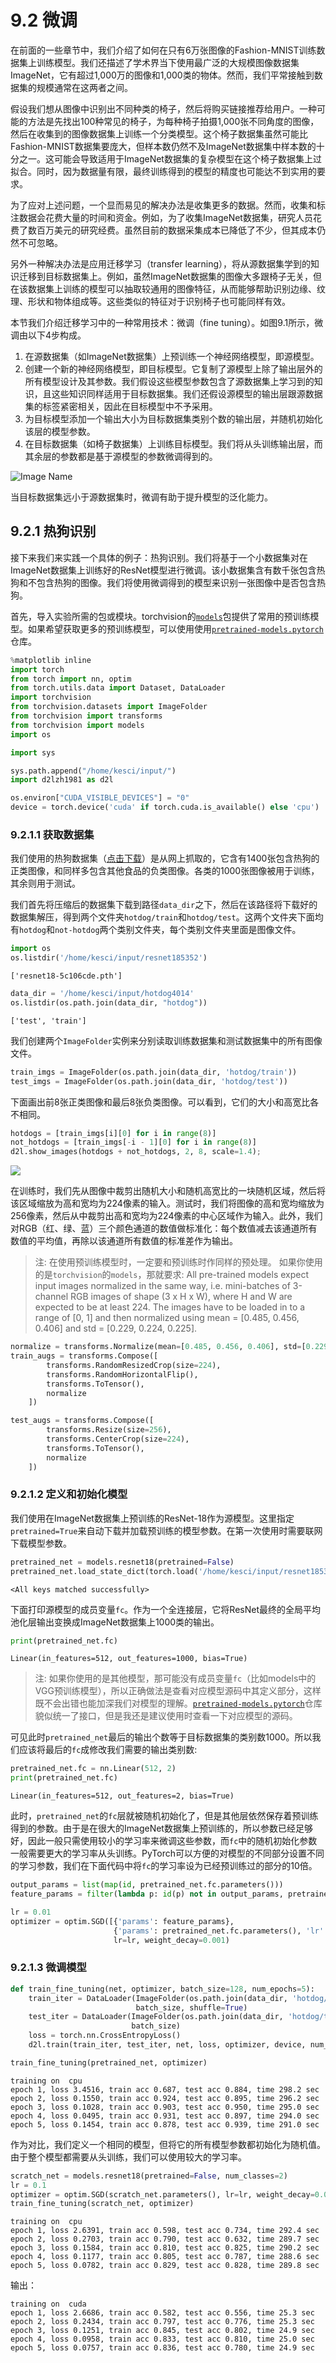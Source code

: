 # 9.2 微调
在前面的一些章节中，我们介绍了如何在只有6万张图像的Fashion-MNIST训练数据集上训练模型。我们还描述了学术界当下使用最广泛的大规模图像数据集ImageNet，它有超过1,000万的图像和1,000类的物体。然而，我们平常接触到数据集的规模通常在这两者之间。

假设我们想从图像中识别出不同种类的椅子，然后将购买链接推荐给用户。一种可能的方法是先找出100种常见的椅子，为每种椅子拍摄1,000张不同角度的图像，然后在收集到的图像数据集上训练一个分类模型。这个椅子数据集虽然可能比Fashion-MNIST数据集要庞大，但样本数仍然不及ImageNet数据集中样本数的十分之一。这可能会导致适用于ImageNet数据集的复杂模型在这个椅子数据集上过拟合。同时，因为数据量有限，最终训练得到的模型的精度也可能达不到实用的要求。

为了应对上述问题，一个显而易见的解决办法是收集更多的数据。然而，收集和标注数据会花费大量的时间和资金。例如，为了收集ImageNet数据集，研究人员花费了数百万美元的研究经费。虽然目前的数据采集成本已降低了不少，但其成本仍然不可忽略。

另外一种解决办法是应用迁移学习（transfer learning），将从源数据集学到的知识迁移到目标数据集上。例如，虽然ImageNet数据集的图像大多跟椅子无关，但在该数据集上训练的模型可以抽取较通用的图像特征，从而能够帮助识别边缘、纹理、形状和物体组成等。这些类似的特征对于识别椅子也可能同样有效。

本节我们介绍迁移学习中的一种常用技术：微调（fine tuning）。如图9.1所示，微调由以下4步构成。

1. 在源数据集（如ImageNet数据集）上预训练一个神经网络模型，即源模型。
2. 创建一个新的神经网络模型，即目标模型。它复制了源模型上除了输出层外的所有模型设计及其参数。我们假设这些模型参数包含了源数据集上学习到的知识，且这些知识同样适用于目标数据集。我们还假设源模型的输出层跟源数据集的标签紧密相关，因此在目标模型中不予采用。
3. 为目标模型添加一个输出大小为目标数据集类别个数的输出层，并随机初始化该层的模型参数。
4. 在目标数据集（如椅子数据集）上训练目标模型。我们将从头训练输出层，而其余层的参数都是基于源模型的参数微调得到的。


![Image Name](https://cdn.kesci.com/upload/image/q5u3kayjap.png?imageView2/0/w/640/h/640)


当目标数据集远小于源数据集时，微调有助于提升模型的泛化能力。
## 9.2.1 热狗识别
接下来我们来实践一个具体的例子：热狗识别。我们将基于一个小数据集对在ImageNet数据集上训练好的ResNet模型进行微调。该小数据集含有数千张包含热狗和不包含热狗的图像。我们将使用微调得到的模型来识别一张图像中是否包含热狗。

首先，导入实验所需的包或模块。torchvision的[`models`](https://pytorch.org/docs/stable/torchvision/models.html)包提供了常用的预训练模型。如果希望获取更多的预训练模型，可以使用使用[`pretrained-models.pytorch`](https://github.com/Cadene/pretrained-models.pytorch)仓库。


```python
%matplotlib inline
import torch
from torch import nn, optim
from torch.utils.data import Dataset, DataLoader
import torchvision
from torchvision.datasets import ImageFolder
from torchvision import transforms
from torchvision import models
import os

import sys

sys.path.append("/home/kesci/input/")
import d2lzh1981 as d2l

os.environ["CUDA_VISIBLE_DEVICES"] = "0"
device = torch.device('cuda' if torch.cuda.is_available() else 'cpu')
```

### 9.2.1.1 获取数据集

我们使用的热狗数据集（[点击下载](https://apache-mxnet.s3-accelerate.amazonaws.com/gluon/dataset/hotdog.zip)）是从网上抓取的，它含有1400张包含热狗的正类图像，和同样多包含其他食品的负类图像。各类的1000张图像被用于训练，其余则用于测试。

我们首先将压缩后的数据集下载到路径`data_dir`之下，然后在该路径将下载好的数据集解压，得到两个文件夹`hotdog/train`和`hotdog/test`。这两个文件夹下面均有`hotdog`和`not-hotdog`两个类别文件夹，每个类别文件夹里面是图像文件。


```python
import os
os.listdir('/home/kesci/input/resnet185352')
```




    ['resnet18-5c106cde.pth']




```python
data_dir = '/home/kesci/input/hotdog4014'
os.listdir(os.path.join(data_dir, "hotdog"))
```




    ['test', 'train']



我们创建两个`ImageFolder`实例来分别读取训练数据集和测试数据集中的所有图像文件。


```python
train_imgs = ImageFolder(os.path.join(data_dir, 'hotdog/train'))
test_imgs = ImageFolder(os.path.join(data_dir, 'hotdog/test'))
```

下面画出前8张正类图像和最后8张负类图像。可以看到，它们的大小和高宽比各不相同。


```python
hotdogs = [train_imgs[i][0] for i in range(8)]
not_hotdogs = [train_imgs[-i - 1][0] for i in range(8)]
d2l.show_images(hotdogs + not_hotdogs, 2, 8, scale=1.4);
```


<img src="https://cdn.kesci.com/rt_upload/12977C25072E48678693B46BE55C66E6/q5ubute3bm.png">


在训练时，我们先从图像中裁剪出随机大小和随机高宽比的一块随机区域，然后将该区域缩放为高和宽均为224像素的输入。测试时，我们将图像的高和宽均缩放为256像素，然后从中裁剪出高和宽均为224像素的中心区域作为输入。此外，我们对RGB（红、绿、蓝）三个颜色通道的数值做标准化：每个数值减去该通道所有数值的平均值，再除以该通道所有数值的标准差作为输出。
> 注: 在使用预训练模型时，一定要和预训练时作同样的预处理。
如果你使用的是`torchvision`的`models`，那就要求:
    All pre-trained models expect input images normalized in the same way, i.e. mini-batches of 3-channel RGB images of shape (3 x H x W), where H and W are expected to be at least 224. The images have to be loaded in to a range of [0, 1] and then normalized using mean = [0.485, 0.456, 0.406] and std = [0.229, 0.224, 0.225].


```python
normalize = transforms.Normalize(mean=[0.485, 0.456, 0.406], std=[0.229, 0.224, 0.225])
train_augs = transforms.Compose([
        transforms.RandomResizedCrop(size=224),
        transforms.RandomHorizontalFlip(),
        transforms.ToTensor(),
        normalize
    ])

test_augs = transforms.Compose([
        transforms.Resize(size=256),
        transforms.CenterCrop(size=224),
        transforms.ToTensor(),
        normalize
    ])
```

### 9.2.1.2 定义和初始化模型
我们使用在ImageNet数据集上预训练的ResNet-18作为源模型。这里指定`pretrained=True`来自动下载并加载预训练的模型参数。在第一次使用时需要联网下载模型参数。


```python
pretrained_net = models.resnet18(pretrained=False)
pretrained_net.load_state_dict(torch.load('/home/kesci/input/resnet185352/resnet18-5c106cde.pth'))
```




    <All keys matched successfully>



下面打印源模型的成员变量`fc`。作为一个全连接层，它将ResNet最终的全局平均池化层输出变换成ImageNet数据集上1000类的输出。


```python
print(pretrained_net.fc)
```

    Linear(in_features=512, out_features=1000, bias=True)
    

> 注: 如果你使用的是其他模型，那可能没有成员变量`fc`（比如models中的VGG预训练模型），所以正确做法是查看对应模型源码中其定义部分，这样既不会出错也能加深我们对模型的理解。[`pretrained-models.pytorch`](https://github.com/Cadene/pretrained-models.pytorch)仓库貌似统一了接口，但是我还是建议使用时查看一下对应模型的源码。

可见此时`pretrained_net`最后的输出个数等于目标数据集的类别数1000。所以我们应该将最后的`fc`成修改我们需要的输出类别数:


```python
pretrained_net.fc = nn.Linear(512, 2)
print(pretrained_net.fc)
```

    Linear(in_features=512, out_features=2, bias=True)
    

此时，`pretrained_net`的`fc`层就被随机初始化了，但是其他层依然保存着预训练得到的参数。由于是在很大的ImageNet数据集上预训练的，所以参数已经足够好，因此一般只需使用较小的学习率来微调这些参数，而`fc`中的随机初始化参数一般需要更大的学习率从头训练。PyTorch可以方便的对模型的不同部分设置不同的学习参数，我们在下面代码中将`fc`的学习率设为已经预训练过的部分的10倍。


```python
output_params = list(map(id, pretrained_net.fc.parameters()))
feature_params = filter(lambda p: id(p) not in output_params, pretrained_net.parameters())

lr = 0.01
optimizer = optim.SGD([{'params': feature_params},
                       {'params': pretrained_net.fc.parameters(), 'lr': lr * 10}],
                       lr=lr, weight_decay=0.001)
```

### 9.2.1.3 微调模型


```python
def train_fine_tuning(net, optimizer, batch_size=128, num_epochs=5):
    train_iter = DataLoader(ImageFolder(os.path.join(data_dir, 'hotdog/train'), transform=train_augs),
                            batch_size, shuffle=True)
    test_iter = DataLoader(ImageFolder(os.path.join(data_dir, 'hotdog/test'), transform=test_augs),
                           batch_size)
    loss = torch.nn.CrossEntropyLoss()
    d2l.train(train_iter, test_iter, net, loss, optimizer, device, num_epochs)
```


```python
train_fine_tuning(pretrained_net, optimizer)
```

    training on  cpu
    epoch 1, loss 3.4516, train acc 0.687, test acc 0.884, time 298.2 sec
    epoch 2, loss 0.1550, train acc 0.924, test acc 0.895, time 296.2 sec
    epoch 3, loss 0.1028, train acc 0.903, test acc 0.950, time 295.0 sec
    epoch 4, loss 0.0495, train acc 0.931, test acc 0.897, time 294.0 sec
    epoch 5, loss 0.1454, train acc 0.878, test acc 0.939, time 291.0 sec
    

作为对比，我们定义一个相同的模型，但将它的所有模型参数都初始化为随机值。由于整个模型都需要从头训练，我们可以使用较大的学习率。


```python
scratch_net = models.resnet18(pretrained=False, num_classes=2)
lr = 0.1
optimizer = optim.SGD(scratch_net.parameters(), lr=lr, weight_decay=0.001)
train_fine_tuning(scratch_net, optimizer)
```

    training on  cpu
    epoch 1, loss 2.6391, train acc 0.598, test acc 0.734, time 292.4 sec
    epoch 2, loss 0.2703, train acc 0.790, test acc 0.632, time 289.7 sec
    epoch 3, loss 0.1584, train acc 0.810, test acc 0.825, time 290.2 sec
    epoch 4, loss 0.1177, train acc 0.805, test acc 0.787, time 288.6 sec
    epoch 5, loss 0.0782, train acc 0.829, test acc 0.828, time 289.8 sec
    

输出：
```
training on  cuda
epoch 1, loss 2.6686, train acc 0.582, test acc 0.556, time 25.3 sec
epoch 2, loss 0.2434, train acc 0.797, test acc 0.776, time 25.3 sec
epoch 3, loss 0.1251, train acc 0.845, test acc 0.802, time 24.9 sec
epoch 4, loss 0.0958, train acc 0.833, test acc 0.810, time 25.0 sec
epoch 5, loss 0.0757, train acc 0.836, test acc 0.780, time 24.9 sec
```

